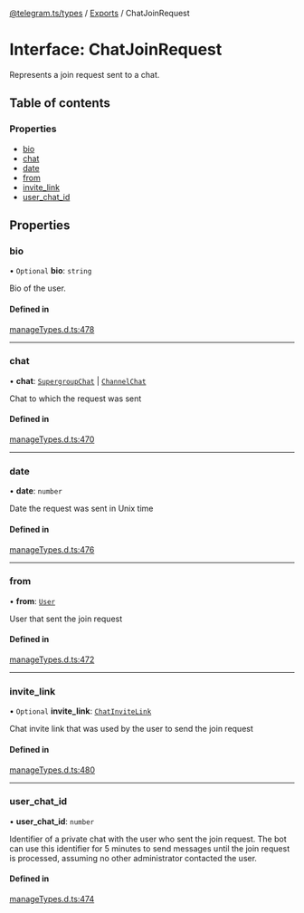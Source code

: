 [@telegram.ts/types](../README.md) / [Exports](../modules.md) / ChatJoinRequest

# Interface: ChatJoinRequest

Represents a join request sent to a chat.

## Table of contents

### Properties

- [bio](ChatJoinRequest.md#bio)
- [chat](ChatJoinRequest.md#chat)
- [date](ChatJoinRequest.md#date)
- [from](ChatJoinRequest.md#from)
- [invite\_link](ChatJoinRequest.md#invite_link)
- [user\_chat\_id](ChatJoinRequest.md#user_chat_id)

## Properties

### bio

• `Optional` **bio**: `string`

Bio of the user.

#### Defined in

[manageTypes.d.ts:478](https://github.com/telegramsjs/types/blob/d08200f/src/manageTypes.d.ts#L478)

___

### chat

• **chat**: [`SupergroupChat`](Chat.SupergroupChat.md) \| [`ChannelChat`](Chat.ChannelChat.md)

Chat to which the request was sent

#### Defined in

[manageTypes.d.ts:470](https://github.com/telegramsjs/types/blob/d08200f/src/manageTypes.d.ts#L470)

___

### date

• **date**: `number`

Date the request was sent in Unix time

#### Defined in

[manageTypes.d.ts:476](https://github.com/telegramsjs/types/blob/d08200f/src/manageTypes.d.ts#L476)

___

### from

• **from**: [`User`](User.md)

User that sent the join request

#### Defined in

[manageTypes.d.ts:472](https://github.com/telegramsjs/types/blob/d08200f/src/manageTypes.d.ts#L472)

___

### invite\_link

• `Optional` **invite\_link**: [`ChatInviteLink`](ChatInviteLink.md)

Chat invite link that was used by the user to send the join request

#### Defined in

[manageTypes.d.ts:480](https://github.com/telegramsjs/types/blob/d08200f/src/manageTypes.d.ts#L480)

___

### user\_chat\_id

• **user\_chat\_id**: `number`

Identifier of a private chat with the user who sent the join request. The bot can use this identifier for 5 minutes to send messages until the join request is processed, assuming no other administrator contacted the user.

#### Defined in

[manageTypes.d.ts:474](https://github.com/telegramsjs/types/blob/d08200f/src/manageTypes.d.ts#L474)
